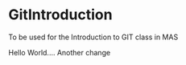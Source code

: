 # GitIntroduction
To be used for the Introduction to GIT class in MAS


Hello World....
Another change
